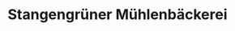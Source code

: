 ---
title: "Stangengrüner Mühlenbäckerei"
url: /zeitz/stangengruener-muehlenbaeckerei/
shop: Bäckerei
---